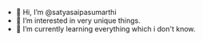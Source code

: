 - 👋 Hi, I’m @satyasaipasumarthi
- 👀 I’m interested in very unique things.
- 🌱 I’m currently learning everything which i don't know.


<!---
satyasaipasumarthi/satyasaipasumarthi is a ✨ special ✨ repository because its `README.md` (this file) appears on your GitHub profile.
You can click the Preview link to take a look at your changes.
--->
